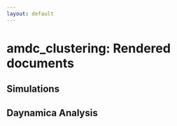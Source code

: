 ```yaml
---
layout: default
---
```


# amdc_clustering: Rendered documents
## Simulations

## Daynamica Analysis
